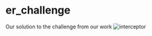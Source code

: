 # er_challenge
Our solution to the challenge from our work
![interceptor](https://github.com/eiceland/er_intercepetor_challenge/blob/main/Interceptor_V2.gif)
